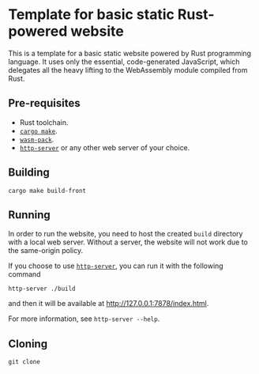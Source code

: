 # Template for basic static Rust-powered website

This is a template for a basic static website powered by Rust programming language. It uses only the essential, code-generated JavaScript, which delegates all the heavy lifting to the WebAssembly module compiled from Rust.

## Pre-requisites

- Rust toolchain.
- [`cargo make`].
- [`wasm-pack`].
- [`http-server`] or any other web server of your choice.

## Building

```console
cargo make build-front
```

## Running

In order to run the website, you need to host the created `build` directory with a local web server. Without a server, the website will not work due to the same-origin policy.

If you choose to use [`http-server`], you can run it with the following command

```console
http-server ./build
```

and then it will be available at <http://127.0.0.1:7878/index.html>.

For more information, see `http-server --help`.

## Cloning

```console
git clone 
```

[`cargo make`]: https://crates.io/crates/cargo-make
[`wasm-pack`]: https://rustwasm.github.io/wasm-pack/installer/
[`http-server`]: https://crates.io/crates/http-server

